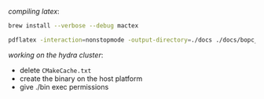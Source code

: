 _compiling latex_:

```bash
brew install --verbose --debug mactex

pdflatex -interaction=nonstopmode -output-directory=./docs ./docs/bopc_report.tex
```

_working on the hydra cluster_:

- delete `CMakeCache.txt`
- create the binary on the host platform
- give ./bin exec permissions
